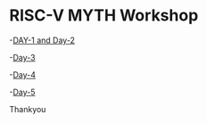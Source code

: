 # RISC-V MYTH Workshop
-[DAY-1 and Day-2](Day2/README.md)

-[Day-3](Day3_5/Day-3.md)

-[Day-4](Day3_5/Day-4.md)

-[Day-5](Day3_5/Day%20-5.md)

Thankyou
